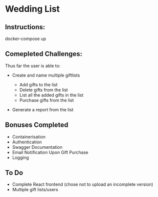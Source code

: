 # Wedding List


## Instructions:
docker-compose up

## Comepleted Challenges:

Thus far the user is able to:

- Create and name multiple giftlists
    - Add gifts to the list
    - Delete gifts from the list
    - List all the added gifts in the list
    - Purchase gifts from the list
    
- Generate a report from the list 

## Bonuses Completed

- Containerisation
- Authentication
- Swagger Documentation
- Email Notification Upon Gift Purchase
- Logging 
## To Do
- Complete React frontend (chose not to upload an incomplete version)
- Multiple gift lists/users
